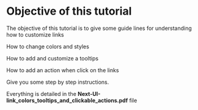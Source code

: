 # Objective of this tutorial

The objective of this tutorial is to give some guide lines for understanding how to customize links

How to change colors and styles

How to add and customize a tooltips

How to add an action when click on the links

Give you some step by step instructions.

Everything is detailed in the **Next-UI-link_colors_tooltips_and_clickable_actions.pdf** file


